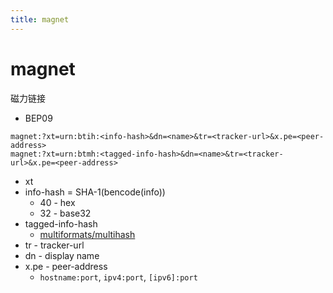 ```yaml
---
title: magnet
---
```


# magnet

磁力链接

- BEP09

```
magnet:?xt=urn:btih:<info-hash>&dn=<name>&tr=<tracker-url>&x.pe=<peer-address>
magnet:?xt=urn:btmh:<tagged-info-hash>&dn=<name>&tr=<tracker-url>&x.pe=<peer-address>
```

- xt
- info-hash = SHA-1(bencode(info))
  - 40 - hex
  - 32 - base32
- tagged-info-hash
  - [multiformats/multihash](https://github.com/multiformats/multihash)
- tr - tracker-url
- dn - display name
- x.pe - peer-address
  - `hostname:port`, `ipv4:port`, `[ipv6]:port`
